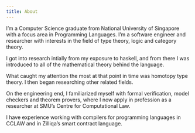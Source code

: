 ```yaml
---
title: About
---
```


I’m a Computer Science graduate from National University of Singapore with a focus area in Programming Languages. I’m a software engineer and researcher with interests in the field of type theory, logic and category theory.

I got into research intially from my exposure to haskell, and from there I was introduced to all of the mathematical theory behind the language.

What caught my attention the most at that point in time was homotopy type theory. I then began researching other related fields.

On the engineering end, I familiarized myself with formal verification, model checkers and theorem provers, where I now apply in profession as a researcher at SMU’s Centre for Computational Law.

I have experience working with compilers for programming languages in CCLAW and in Zilliqa’s smart contract language.